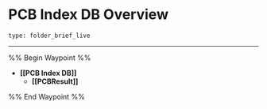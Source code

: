 # PCB Index DB Overview
 
```ccard
type: folder_brief_live
```
 
---
%% Begin Waypoint %%
- **[[PCB Index DB]]**
	- **[[PCBResult]]**

%% End Waypoint %%
